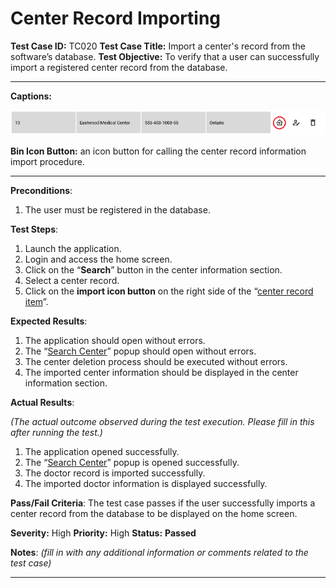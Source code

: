 # Center Record Importing

**Test Case ID:** TC020
**Test Case Title:** Import a center's record from the software’s database.
**Test Objective:** To verify that a user can successfully import a registered center record from the database.

---

**Captions:**

![**Bin Icon Button:** an icon button for calling the center record information import procedure.](Center%20Record%20Importing%20a641413fa7e14c96a1d99ac0de93e5b3/Untitled.png)

**Bin Icon Button:** an icon button for calling the center record information import procedure.

---

**Preconditions**:

1. The user must be registered in the database.

**Test Steps**:

1. Launch the application.
2. Login and access the home screen.
3. Click on the “**Search**” button in the center information section.
4. Select a center record.
5. Click on the **import icon button** on the right side of the “[center record item](Center%20Record%20Importing%20a641413fa7e14c96a1d99ac0de93e5b3.md)”.

**Expected Results**:

1. The application should open without errors.
2. The “[Search Center](../Home%20Screen%20Data%20Search%20Tests%20807995878b7c4f7e8c0edf055e821cbd/Center%20Record%20Search%203a8c605f0d4b48259ff3ee8423052c79.md)” popup should open without errors.
3. The center deletion process should be executed without errors.
4. The imported center information should be displayed in the center information section.

**Actual Results**:

*(The actual outcome observed during the test execution. Please fill in this after running the test.)*

1. The application opened successfully.
2. The “[Search Center](../Home%20Screen%20Data%20Search%20Tests%20807995878b7c4f7e8c0edf055e821cbd/Center%20Record%20Search%203a8c605f0d4b48259ff3ee8423052c79.md)” popup is opened successfully.
3. The doctor record is imported successfully.
4. The imported doctor information is displayed successfully.

**Pass/Fail Criteria**:
The test case passes if the user successfully imports a center record from the database to be displayed on the home screen.

**Severity:** High 
**Priority:** High
**Status:** **Passed**

**Notes**: *(fill in with any additional information or comments related to the test case)*

---